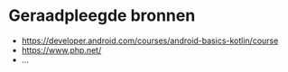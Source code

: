 # Geraadpleegde bronnen

* https://developer.android.com/courses/android-basics-kotlin/course
* https://www.php.net/
* ...
